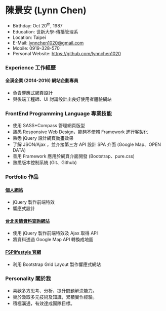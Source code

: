 # 陳景安 (Lynn Chen)

 - Birthday: Oct 20<sup>th</sup>, 1987
 - Education: 世新大學-傳播管理系
 - Location: Taipei
 - E-Mail: lynnchen1020@gmail.com
 - Mobile: 0919-328-570
 - Personal Website: https://github.com/lynnchen1020

### Experience 工作經歷

#### 全漢企業 (2014-2016) 網站企劃專員
 - 負責響應式網頁設計
 - 與後端工程師、UI 討論設計出良好使用者體驗網站

### FrontEnd Programming Language 專業技能

 - 使用 SASS+Compass 管理網頁版型
 - 熟悉 Responsive Web Design，能夠不倚賴 Framework 進行客製化
 - 熟悉 jQuery 設計網頁動畫效果
 - 了解 JSON/Ajax ，並介接第三方 API 設計 SPA 介面 (Google Map、OPEN DATA)
 - 善用 Framework 應用於網頁介面開發 (Bootstrap、pure.css)
 - 熟悉版本控制系統 (Git、Github)

### Portfolio 作品

#### <a href="https://lynnchen1020.github.io/lynnchen-portfolio/" target="_blank">個人網站</a>
 - jQuery 製作前端特效
 - 響應式設計
  
#### <a href="https://lynnchen1020.github.io/taipei-emergency-info/" target="_blank">台北災情資料查詢網站</a>
 - 使用 jQuery 製作前端特效及 Ajax 取得 API
 - 將資料透過 Google Map API 轉換成地圖
  
#### <a href="http://www.fsplifestyle.com/home/index.php" target="_blank">FSPlifestyle 官網</a>
 - 利用 Bootstrap Grid Layout 製作響應式網站

### Personality 關於我
 - 喜歡多方思考、分析，提升問題解決能力。
 - 樂於汲取多元技術及知識，累積實作經驗。
 - 積極溝通，有效達成團隊目標。
 
